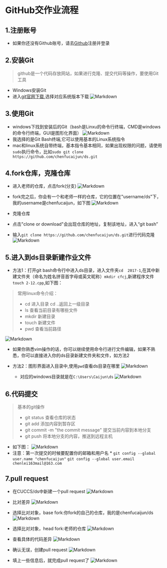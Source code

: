 # GitHub交作业流程
## 1.注册账号
 * 如果你还没有Github账号，请去[Github](https://github.com/)注册并登录

## 2.安装Git
> github是一个代码存放网站，如果进行克隆、提交代码等操作，要使用Git工具

 * Windows安装Git
  * 进入[git官网下载](https://git-scm.com/downloads),选择对应系统版本下载
 ![Markdown](http://i2.buimg.com/576036/e80424e5ae6eaa9d.png)

## 3.使用Git
* windows下找到安装后的Git（bash是Linxu的命令行终端，CMD是windows的命令行终端，GUI是图形化界面）
![Markdown](http://i2.buimg.com/576036/b0e48ba676baafcc.png)
* 我选择的是Git Bash终端,它可以使用基本的Linux系统指令
* mac和linux系统自带终端，基本指令基本相同，如果出现权限的问题，请使用`sudo`执行命令，比如`sudo git clone https://github.com/chenfucaijun/ds.git`

## 4.fork仓库，克隆仓库
* 进入老师的仓库，点击fork(分支)
![Markdown](http://i2.buimg.com/576036/20969aac1c310025.png)

* fork完之后，你会有一个和老师一样的仓库，它的位置在"username/ds"下，我的username是chenfucaijun，如下图
![Markdown](http://i2.buimg.com/576036/62ae4eccedba8767.png)
* 克隆仓库
 * 点击"clone or download"会出现仓库的地址，复制该地址，进入“git bash”
 * 输入`git clone https://github.com/chenfucaijun/ds.git`进行代码克隆
![Markdown](http://i2.buimg.com/576036/91d27bf75ab2edbe.png)

## 5.进入到ds目录新建作业文件
* 方法1：打开git bash命令行中进入ds目录，进入文件夹```cd  2017-1```,在其中新建文件夹（命名为姓名拼音首字母或英文昵称）```mkdir cfcj```,新建程序文件```touch 2-12.cpp```,如下图：

> 常用linux命令介绍：
> 
> * cd 进入目录 cd ..返回上一级目录
> * ls 查看当前目录有哪些文件
> * mkdir 新建目录
> * touch 新建文件
> * pwd 查看当前路径

![Markdown](http://i2.buimg.com/576036/633eeac7a4a2c815.png)
* 如果你熟悉vim操作的话，你可以继续使用命令行进行文件编辑，如果不熟悉，你可以直接进入你的ds目录新建文件夹和文件，如方法2

* 方法2：图形界面进入目录中,使用`pwd`查看ds目录在哪里
![Markdown](http://i4.buimg.com/576036/f7d4ea09ac945133.png)
  * 对应的windows目录就是在`C:\Users\Caijun\ds`
![Markdown](http://i4.buimg.com/576036/7729ef082bb7facd.png)


## 6.代码提交
> 基本的git操作
> 
> * git status 查看仓库的状态
> * git add 添加内容到暂存区
> * git commit -m "the commit
 message" 提交当前内容到本地分支
> * git push 将本地分支的内容，推送到远程主机

* 如下图：
![Markdown](http://i2.buimg.com/576036/f9898fba13b484a6.png)
* 注意：第一次提交的时候要配置你的邮箱和用户名
  * 
  ```git config --global user.name "chenfucaijun"```
   ```git config --global user.email chenlei163mail@163.com```
   
  
## 7.pull request
* 在CUCCS/ds中新建一个pull request
![Markdown](http://i2.buimg.com/576036/ccdd6b46adbcef3e.png)

* 比对差异
![Markdown](http://i4.buimg.com/576036/18f1a903f14148c9.png)

* 选择比对对象，base fork:你fork的自己的仓库，我的是chenfucaijun/ds
![Markdown](http://i4.buimg.com/576036/dff2e94384719266.png)

* 选择比对对象，head fork:老师的仓库
![Markdown](http://i4.buimg.com/576036/3dc15d7d29388fb3.png)

* 查看具体的代码差异
![Markdown](http://i4.buimg.com/576036/db311d3bcb3e0d80.png)

* 确认无误，创建pull request
![Markdown](http://i2.buimg.com/576036/7630bdb46c01487a.png)

* 填上一些信息后，就完成pull request了
![Markdown](http://i2.buimg.com/576036/7b0113a2dbc7d506.png)


